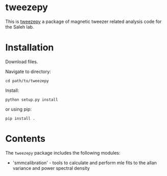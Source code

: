 # tweezepy
This is [tweezepy](https://github.com/RoCaerbannog/tweezepy) a package of magnetic tweezer related analysis code for the Saleh lab.

# Installation
Download files.
 
Navigate to directory: 
    
    cd path/to/tweezepy
Install:

    python setup.py install
or using pip:
    
    pip install .

    
# Contents
The `tweezepy` package includes the following modules:
* 'smmcalibration' - tools to calculate and perform mle fits to the allan variance and power spectral density

